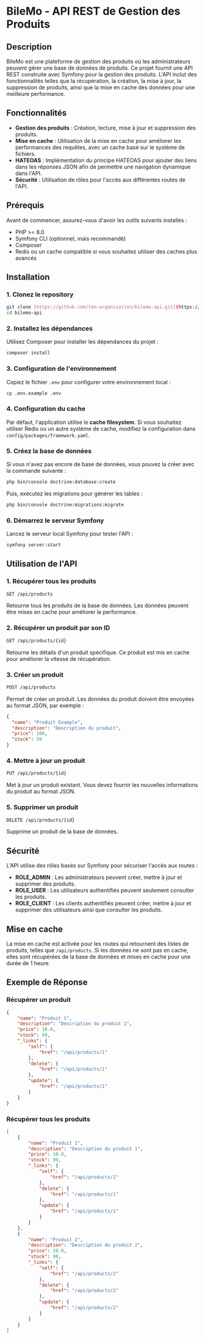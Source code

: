 # BileMo - API REST de Gestion des Produits

## Description

BileMo est une plateforme de gestion des produits où les administrateurs peuvent gérer une base de données de produits. Ce projet fournit une API REST construite avec Symfony pour la gestion des produits. L'API inclut des fonctionnalités telles que la récupération, la création, la mise à jour, la suppression de produits, ainsi que la mise en cache des données pour une meilleure performance.

## Fonctionnalités

- **Gestion des produits** : Création, lecture, mise à jour et suppression des produits.
- **Mise en cache** : Utilisation de la mise en cache pour améliorer les performances des requêtes, avec un cache basé sur le système de fichiers.
- **HATEOAS** : Implémentation du principe HATEOAS pour ajouter des liens dans les réponses JSON afin de permettre une navigation dynamique dans l'API.
- **Sécurité** : Utilisation de rôles pour l'accès aux différentes routes de l'API.

## Prérequis

Avant de commencer, assurez-vous d'avoir les outils suivants installés :

- PHP >= 8.0
- Symfony CLI (optionnel, mais recommandé)
- Composer
- Redis ou un cache compatible si vous souhaitez utiliser des caches plus avancés

## Installation

### 1. Clonez le repository

```bash
git clone [https://github.com/ton-organisation/bilemo-api.git](https://github.com/Gngoyi99/NGOYI_Germain_Creez-un-web_service_exposant_une_API.git)
cd bilemo-api
```

### 2. Installez les dépendances

Utilisez Composer pour installer les dépendances du projet :

```bash
composer install
```

### 3. Configuration de l'environnement

Copiez le fichier `.env` pour configurer votre environnement local :

```bash
cp .env.example .env
```

### 4. Configuration du cache

Par défaut, l'application utilise le **cache filesystem**. Si vous souhaitez utiliser Redis ou un autre système de cache, modifiez la configuration dans `config/packages/framework.yaml`.

### 5. Créez la base de données

Si vous n'avez pas encore de base de données, vous pouvez la créer avec la commande suivante :

```bash
php bin/console doctrine:database:create
```

Puis, exécutez les migrations pour générer les tables :

```bash
php bin/console doctrine:migrations:migrate
```

### 6. Démarrez le serveur Symfony

Lancez le serveur local Symfony pour tester l'API :

```bash
symfony server:start
```

## Utilisation de l'API

### 1. Récupérer tous les produits

```bash
GET /api/products
```

Retourne tous les produits de la base de données. Les données peuvent être mises en cache pour améliorer la performance.

### 2. Récupérer un produit par son ID

```bash
GET /api/products/{id}
```

Retourne les détails d'un produit spécifique. Ce produit est mis en cache pour améliorer la vitesse de récupération.

### 3. Créer un produit

```bash
POST /api/products
```

Permet de créer un produit. Les données du produit doivent être envoyées au format JSON, par exemple :

```json
{
  "name": "Produit Example",
  "description": "Description du produit",
  "price": 100,
  "stock": 50
}
```

### 4. Mettre à jour un produit

```bash
PUT /api/products/{id}
```

Met à jour un produit existant. Vous devez fournir les nouvelles informations du produit au format JSON.

### 5. Supprimer un produit

```bash
DELETE /api/products/{id}
```

Supprime un produit de la base de données.

## Sécurité

L'API utilise des rôles basés sur Symfony pour sécuriser l'accès aux routes :

- **ROLE_ADMIN** : Les administrateurs peuvent créer, mettre à jour et supprimer des produits.
- **ROLE_USER** : Les utilisateurs authentifiés peuvent seulement consulter les produits.
- **ROLE_CLIENT** : Les clients authentifiés peuvent créer, mettre à jour et supprimer des utilisateurs ainsi que consulter les produits.

## Mise en cache

La mise en cache est activée pour les routes qui retournent des listes de produits, telles que `/api/products`. Si les données ne sont pas en cache, elles sont récupérées de la base de données et mises en cache pour une durée de 1 heure.

## Exemple de Réponse

### Récupérer un produit

```json
{
    "name": "Produit 1",
    "description": "Description du produit 1",
    "price": 10.0,
    "stock": 99,
    "_links": {
        "self": {
            "href": "/api/products/1"
        },
        "delete": {
            "href": "/api/products/1"
        },
        "update": {
            "href": "/api/products/1"
        }
    }
}
```

### Récupérer tous les produits

```json
[
    {
        "name": "Produit 1",
        "description": "Description du produit 1",
        "price": 10.0,
        "stock": 99,
        "_links": {
            "self": {
                "href": "/api/products/1"
            },
            "delete": {
                "href": "/api/products/1"
            },
            "update": {
                "href": "/api/products/1"
            }
        }
    },
    {
        "name": "Produit 2",
        "description": "Description du produit 2",
        "price": 20.0,
        "stock": 98,
        "_links": {
            "self": {
                "href": "/api/products/2"
            },
            "delete": {
                "href": "/api/products/2"
            },
            "update": {
                "href": "/api/products/2"
            }
        }
    }
]
```
